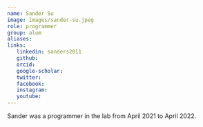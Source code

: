 ```yaml
---
name: Sander Su
image: images/sander-su.jpeg
role: programmer
group: alum
aliases:
links:
   linkedin: sanders2011
   github:
   orcid: 
   google-scholar:
   twitter:
   facebook:
   instagram: 
   youtube:
---
```


Sander was a programmer in the lab from April 2021 to April 2022.